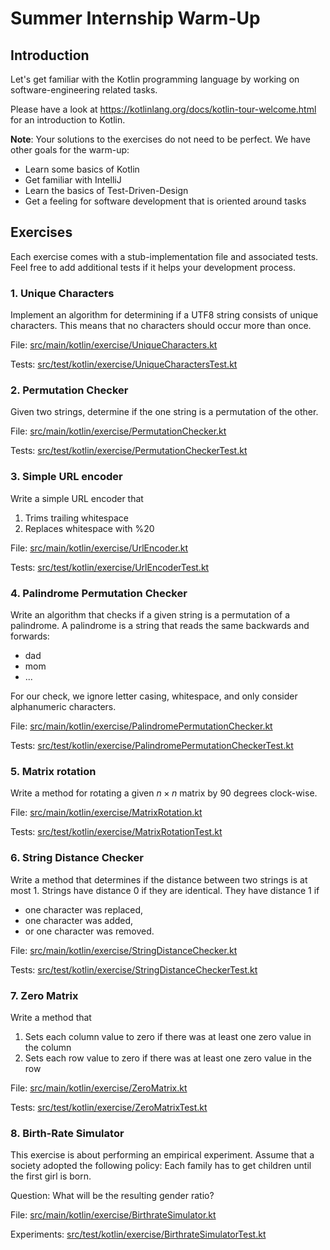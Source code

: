 # Summer Internship Warm-Up

## Introduction

Let's get familiar with the Kotlin programming language by working on software-engineering related tasks.

Please have a look at https://kotlinlang.org/docs/kotlin-tour-welcome.html for an introduction to Kotlin.

**Note**: Your solutions to the exercises do not need to be perfect. 
We have other goals for the warm-up:

- Learn some basics of Kotlin
- Get familiar with IntelliJ
- Learn the basics of Test-Driven-Design
- Get a feeling for software development that is oriented around tasks

## Exercises

Each exercise comes with a stub-implementation file and associated tests.
Feel free to add additional tests if it helps your development process.

### 1. Unique Characters

Implement an algorithm for determining if a UTF8 string consists of unique characters.
This means that no characters should occur more than once.

File: [src/main/kotlin/exercise/UniqueCharacters.kt](./src/main/kotlin/exercise/UniqueCharacters.kt)

Tests: [src/test/kotlin/exercise/UniqueCharactersTest.kt](./src/test/kotlin/exercise/UniqueCharactersTest.kt)

### 2. Permutation Checker

Given two strings, determine if the one string is a permutation of the other.

File: [src/main/kotlin/exercise/PermutationChecker.kt](./src/main/kotlin/exercise/PermutationChecker.kt)

Tests: [src/test/kotlin/exercise/PermutationCheckerTest.kt](./src/test/kotlin/exercise/PermutationCheckerTest.kt)

### 3. Simple URL encoder

Write a simple URL encoder that 

1. Trims trailing whitespace
2. Replaces whitespace with %20

File: [src/main/kotlin/exercise/UrlEncoder.kt](./src/main/kotlin/exercise/UrlEncoder.kt)

Tests: [src/test/kotlin/exercise/UrlEncoderTest.kt](./src/test/kotlin/exercise/UrlEncoderTest.kt)

### 4. Palindrome Permutation Checker

Write an algorithm that checks if a given string is a permutation of a palindrome.
A palindrome is a string that reads the same backwards and forwards:
- dad
- mom
- ...

For our check, we ignore letter casing, whitespace, and only consider alphanumeric characters.

File: [src/main/kotlin/exercise/PalindromePermutationChecker.kt](./src/main/kotlin/exercise/PalindromePermutationChecker.kt)

Tests: [src/test/kotlin/exercise/PalindromePermutationCheckerTest.kt](./src/test/kotlin/exercise/PalindromePermutationCheckerTest.kt)

### 5. Matrix rotation

Write a method for rotating a given $n \times n$ matrix by 90 degrees clock-wise.

File: [src/main/kotlin/exercise/MatrixRotation.kt](./src/main/kotlin/exercise/MatrixRotation.kt)

Tests: [src/test/kotlin/exercise/MatrixRotationTest.kt](./src/test/kotlin/exercise/MatrixRotationTest.kt)

### 6. String Distance Checker

Write a method that determines if the distance between two strings is at most 1.
Strings have distance 0 if they are identical.
They have distance 1 if

- one character was replaced,
- one character was added,
- or one character was removed.

File: [src/main/kotlin/exercise/StringDistanceChecker.kt](./src/main/kotlin/exercise/StringDistanceChecker.kt)

Tests: [src/test/kotlin/exercise/StringDistanceCheckerTest.kt](./src/test/kotlin/exercise/StringDistanceCheckerTest.kt)

### 7. Zero Matrix

Write a method that 

1. Sets each column value to zero if there was at least one zero value in the column
2. Sets each row value to zero if there was at least one zero value in the row

File: [src/main/kotlin/exercise/ZeroMatrix.kt](./src/main/kotlin/exercise/ZeroMatrix.kt)

Tests: [src/test/kotlin/exercise/ZeroMatrixTest.kt](./src/test/kotlin/exercise/ZeroMatrixTest.kt)

### 8. Birth-Rate Simulator

This exercise is about performing an empirical experiment.
Assume that a society adopted the following policy:
Each family has to get children until the first girl is born.

Question: What will be the resulting gender ratio?

File: [src/main/kotlin/exercise/BirthrateSimulator.kt](./src/main/kotlin/exercise/BirthRateSimulator.kt)

Experiments: [src/test/kotlin/exercise/BirthrateSimulatorTest.kt](./src/test/kotlin/exercise/BirthRateSimulatorTest.kt)
